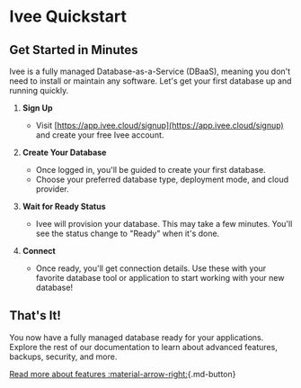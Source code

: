 # Ivee Quickstart

## Get Started in Minutes

Ivee is a fully managed Database-as-a-Service (DBaaS), meaning you don't need to install or maintain any software. 
Let's get your first database up and running quickly.

1. **Sign Up**

   * Visit [https://app.ivee.cloud/signup](https://app.ivee.cloud/signup) and create your free Ivee account.

2. **Create Your Database**

   * Once logged in, you'll be guided to create your first database.
   * Choose your preferred database type, deployment mode, and cloud provider.

3. **Wait for Ready Status**

   * Ivee will provision your database. This may take a few minutes. You'll see the status change to "Ready" when it's done.

4. **Connect**

   * Once ready, you'll get connection details. Use these with your favorite database tool or application to start working with your new database!

## That's It!

You now have a fully managed database ready for your applications. 
Explore the rest of our documentation to learn about advanced features, backups, security, and more.

[Read more about features :material-arrow-right:](features.md){.md-button}
